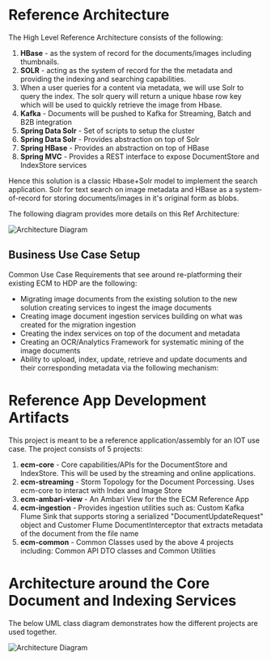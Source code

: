 # Reference Architecture
The High Level Reference Architecture consists of the following: 

1. **HBase** - as the system of record for the documents/images including thumbnails. 
2. **SOLR** - acting as the system of record for the the metadata and providing the indexing and searching capabilities.
3. When a user queries  for a content via metadata, we will use Solr to query the index. The  solr query will return a unique hbase row key which will be used to quickly retrieve the image from Hbase. 
3. **Kafka** - Documents will be pushed to Kafka for Streaming, Batch and B2B integration
4. **Spring Data Solr** - Set of scripts to setup the cluster
5. **Spring Data Solr** - Provides abstraction on top of Solr 
6. **Spring HBase** - Provides an abstraction on top of HBase
7. **Spring MVC** - Provides a REST interface to expose DocumentStore and IndexStore services

Hence this solution is a classic Hbase+Solr model to implement the search application.  Solr for text search on image metadata and HBase as a system-of-record for storing documents/images in it's original form as blobs.

The following diagram provides more details on this Ref Architecture:

![Architecture Diagram](ecm-common/ecm-ref-arch.png)

## Business Use Case Setup

Common Use Case Requirements that see around re-platforming their existing ECM to HDP are the following:

*  Migrating image documents from the existing solution to the new solution creating services to ingest the image documents
* Creating image document ingestion services building on what was created for the migration ingestion
* Creating the index services on top of the document and metadata
* Creating an OCR/Analytics Framework for systematic mining of the image documents
* Ability to upload, index, update, retrieve and update documents and their corresponding metadata via the following mechanism:

# Reference App Development Artifacts
This project is meant to be a reference application/assembly for an IOT use case. The project consists of 5 projects:

1. **ecm-core** - Core capabilities/APIs for the DocumentStore and IndexStore. This will be used by the streaming and online applications.
2. **ecm-streaming** - Storm Topology for the Document Porcessing. Uses ecm-core to interact with Index and Image Store
3. **ecm-ambari-view** - An Ambari View for the the ECM Reference App
4. **ecm-ingestion** - Provides ingestion utilities such as: Custom Kafka Flume Sink that supports storing a serialized "DocumentUpdateRequest" object and Customer Flume DocumentInterceptor that extracts metadata of the document from the file name
5. **ecm-common** - Common Classes used by the above 4 projects including: Common API DTO classes and Common Utilities

# Architecture around the Core Document and Indexing Services
The below UML class diagram demonstrates how the different projects are used together.

![Architecture Diagram](ecm-common/uml-architecture.png)
